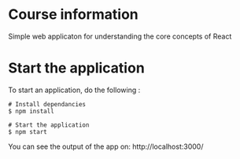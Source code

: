 # Course information

Simple web applicaton for understanding the core concepts of React

# Start the application

To start an application, do the following :

```
# Install dependancies
$ npm install

# Start the application
$ npm start
```

You can see the output of the app on: http://localhost:3000/
